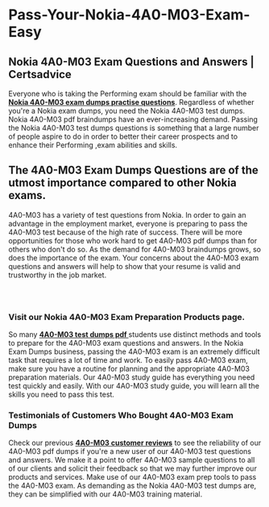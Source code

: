# Pass-Your-Nokia-4A0-M03-Exam-Easy
<h2><strong>Nokia 4A0-M03 Exam Questions and Answers | Certsadvice</strong></h2> <p>Everyone who is taking the Performing exam should be familiar with the <a href="http://www.certsadvice.com/nokia/4a0-m03-practice-questions"><strong>Nokia 4A0-M03 exam dumps practise questions</strong></a>. Regardless of whether you&#39;re a Nokia exam dumps, you need the Nokia 4A0-M03 test dumps. Nokia 4A0-M03 pdf braindumps have an ever-increasing demand. Passing the Nokia 4A0-M03 test dumps questions is something that a large number of people aspire to do in order to better their career prospects and to enhance their Performing ,exam abilities and skills.</p> <h2><strong>The 4A0-M03 Exam Dumps Questions are of the utmost importance compared to other Nokia exams.</strong></h2> <p>4A0-M03 has a variety of test questions from Nokia. In order to gain an advantage in the employment market, everyone is preparing to pass the 4A0-M03 test because of the high rate of success. There will be more opportunities for those who work hard to get 4A0-M03 pdf dumps than for others who don&#39;t do so. As the demand for 4A0-M03 braindumps grows, so does the importance of the exam. Your concerns about the 4A0-M03 exam questions and answers will help to show that your resume is valid and trustworthy in the job market.</p> <p><a href="http://www.certsadvice.com/nokia/4a0-m03-practice-questions" style="display: block; padding: 1em 0; text-align: center; "><img alt="" src="https://1.bp.blogspot.com/-RUOr8Wn-CRk/YUYAxC8kcHI/AAAAAAAAAnw/F7BbdI3tw8QDj5z8iX0vQAioQzKiUxduwCLcBGAsYHQ/s0/unnamed.jpg" /></a></p> <h3><strong>Visit our Nokia 4A0-M03 Exam Preparation Products page.</strong></h3> <p>So many <a href="http://www.certsadvice.com/nokia/4a0-m03-practice-questions"><strong>4A0-M03 test dumps pdf </strong></a>students use distinct methods and tools to prepare for the 4A0-M03 exam questions and answers. In the Nokia Exam Dumps business, passing the 4A0-M03 exam is an extremely difficult task that requires a lot of time and work. To easily pass 4A0-M03 exam, make sure you have a routine for planning and the appropriate 4A0-M03 preparation materials. Our 4A0-M03 study guide has everything you need test quickly and easily. With our 4A0-M03 study guide, you will learn all the skills you need to pass this test.</p> <h3><strong>Testimonials of Customers Who Bought 4A0-M03 Exam Dumps</strong></h3> <p>Check our previous <a href="http://www.certsadvice.com/nokia/4a0-m03-practice-questions"><strong>4A0-M03 customer reviews</strong></a> to see the reliability of our 4A0-M03 pdf dumps if you&#39;re a new user of our 4A0-M03 test questions and answers. We make it a point to offer 4A0-M03 sample questions to all of our clients and solicit their feedback so that we may further improve our products and services. Make use of our 4A0-M03 exam prep tools to pass the 4A0-M03 exam. As demanding as the Nokia 4A0-M03 test dumps are, they can be simplified with our 4A0-M03 training material.</p>
